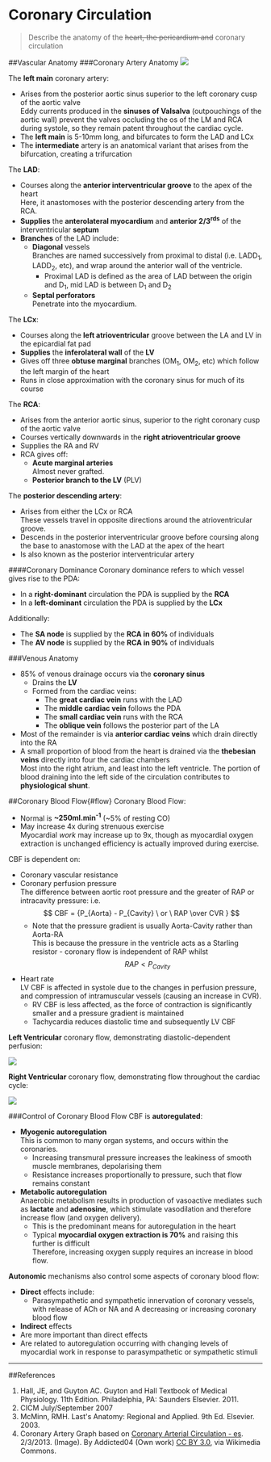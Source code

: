 # Coronary Circulation
>Describe the anatomy of the ~~heart, the pericardium and~~ coronary circulation

##Vascular Anatomy
###Coronary Artery Anatomy
<img src="resources\coronary.svg">


The **left main** coronary artery:
* Arises from the posterior aortic sinus superior to the left coronary cusp of the aortic valve  
Eddy currents produced in the **sinuses of Valsalva** (outpouchings of the aortic wall) prevent the valves occluding the os of the LM and RCA during systole, so they remain patent throughout the cardiac cycle.
* The **left main** is 5-10mm long, and bifurcates to form the LAD and LCx
* The **intermediate** artery is an anatomical variant that arises from the bifurcation, creating a trifurcation


The **LAD**:
* Courses along the **anterior interventricular groove** to the apex of the heart  
Here, it anastomoses with the posterior descending artery from the RCA.
* **Supplies** the **anterolateral myocardium** and **anterior 2/3<sup>rds</sup>** of the interventricular **septum**
* **Branches** of the LAD include:
  * **Diagonal** vessels  
  Branches are named successively from proximal to distal (i.e. LADD<sub>1</sub>, LADD<sub>2</sub>, etc), and wrap around the anterior wall of the ventricle.
    * Proximal LAD is defined as the area of LAD between the origin and D<sub>1</sub>, mid LAD is between D<sub>1</sub> and D<sub>2</sub>
  * **Septal perforators**  
  Penetrate into the myocardium.


The **LCx**:
* Courses along the **left atrioventricular** groove between the LA and LV in the epicardial fat pad
* **Supplies** the **inferolateral wall** of the **LV**
* Gives off three **obtuse marginal** branches (OM<sub>1</sub>, OM<sub>2</sub>, etc) which follow the left margin of the heart
* Runs in close approximation with the coronary sinus for much of its course


The **RCA**:
* Arises from the anterior aortic sinus, superior to the right coronary cusp of the aortic valve
* Courses vertically downwards in the **right atrioventricular groove**
* Supplies the RA and RV
* RCA gives off:
  * **Acute marginal arteries**  
  Almost never grafted.
  * **Posterior branch to the LV** (PLV)

The **posterior descending artery**:
* Arises from either the LCx or RCA  
These vessels travel in opposite directions around the atrioventricular groove.
* Descends in the posterior interventricular groove before coursing along the base to anastomose with the LAD at the apex of the heart
* Is also known as the posterior interventricular artery



####Coronary Dominance
Coronary dominance refers to which vessel gives rise to the PDA:
* In a **right-dominant** circulation the PDA is supplied by the **RCA**
* In a **left-dominant** circulation the PDA is supplied by the **LCx**

Additionally:
* The **SA node** is supplied by the **RCA in 60%** of individuals
* The **AV node** is supplied by the **RCA in 90%** of individuals

###Venous Anatomy
* 85% of venous drainage occurs via the **coronary sinus**
  * Drains the **LV**
  * Formed from the cardiac veins:
    * The **great cardiac vein** runs with the LAD
    * The **middle cardiac vein** follows the PDA
    * The **small cardiac vein** runs with the RCA
    * The **oblique vein** follows the posterior part of the LA
* Most of the remainder is via **anterior cardiac veins** which drain directly into the RA
* A small proportion of blood from the heart is drained via the **thebesian veins** directly into four the cardiac chambers  
Most into the right atrium, and least into the left ventricle. The portion of blood draining into the left side of the circulation contributes to **physiological shunt**.

##Coronary Blood Flow{#flow}
Coronary Blood Flow:
* Normal is **~250ml.min<sup>-1</sup>** (~5% of resting CO)
* May increase 4x during strenuous exercise  
Myocardial *work* may increase up to 9x, though as myocardial oxygen extraction is unchanged efficiency is actually improved during exercise.

CBF is dependent on:
* Coronary vascular resistance
* Coronary perfusion pressure  
The difference between aortic root pressure and the greater of RAP or intracavity pressure: i.e. $$ CBF = {P_{Aorta} - P_{Cavity} \ or \ RAP \over CVR } $$
  * Note that the pressure gradient is usually Aorta-Cavity rather than Aorta-RA  
  This is because the pressure in the ventricle acts as a Starling resistor - coronary flow is independent of RAP whilst $$RAP < P_{Cavity}$$
* Heart rate  
LV CBF is affected in systole due to the changes in perfusion pressure, and compression of intramuscular vessels (causing an increase in CVR).
  * RV CBF is less affected, as the force of contraction is significantly smaller and a pressure gradient is maintained
  * Tachycardia reduces diastolic time and subsequently LV CBF


**Left Ventricular** coronary flow, demonstrating diastolic-dependent perfusion:

<img src="resources\LV-cbf.svg">


**Right Ventricular** coronary flow, demonstrating flow throughout the cardiac cycle:

<img src="resources\RV-cbf.svg">


###Control of Coronary Blood Flow
CBF is **autoregulated**:
* **Myogenic autoregulation**  
  This is common to many organ systems, and occurs within the coronaries.
  * Increasing transmural pressure increases the leakiness of smooth muscle membranes, depolarising them
  * Resistance increases proportionally to pressure, such that flow remains constant
* **Metabolic autoregulation**  
Anaerobic metabolism results in production of vasoactive mediates such as **lactate** and **adenosine**, which stimulate vasodilation and therefore increase flow (and oxygen delivery).
  * This is the predominant means for autoregulation in the heart
  * Typical **myocardial oxygen extraction is 70%** and raising this further is difficult  
  Therefore, increasing oxygen supply requires an increase in blood flow.



**Autonomic** mechanisms also control some aspects of coronary blood flow:  
* **Direct** effects include:
  * Parasympathetic and sympathetic innervation of coronary vessels, with release of ACh or NA and A decreasing or increasing coronary blood flow
*  **Indirect** effects
  *  Are more important than direct effects
  *  Are related to autoregulation occurring with changing levels of myocardial work in response to parasympathetic or sympathetic stimuli
  
---
##References
1. Hall, JE, and Guyton AC. Guyton and Hall Textbook of Medical Physiology. 11th Edition. Philadelphia, PA: Saunders Elsevier. 2011. 
2. CICM July/September 2007
3. McMinn, RMH. Last's Anatomy: Regional and Applied. 9th Ed. Elsevier. 2003.
4. Coronary Artery Graph based on [Coronary Arterial Circulation - es](hhttps://commons.wikimedia.org/wiki/File:Coronary_arterial_circulation_-_es.svg). 2/3/2013. (Image). By Addicted04 (Own work) [CC BY 3.0](http://creativecommons.org/licenses/by/3.0), via Wikimedia Commons.